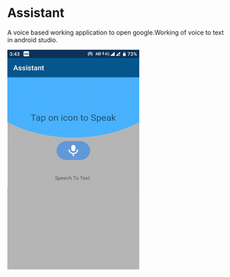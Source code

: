 # Assistant
A voice based working application to open google.Working of voice to text in android studio.

<img src="Screenshot_20191227-154309.png" height="500" width="300">
